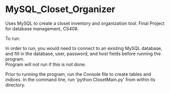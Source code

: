 # MySQL_Closet_Organizer
Uses MySQL to create a closet inventory and organization tool. Final Project for database management, CS408.

To run:

  In order to run, you would need to connect to an existing MySQL database, and fill in the database, user, password, and host fields before running the program.     
  Program will not run if this is not done.

  Prior to running the program, run the Console file to create tables and indices.
  In the command line, run 'python ClosetMain.py' from within its directory.
